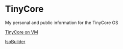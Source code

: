 # TinyCore
My personal and public information for the TinyCore OS

[TinyCore on VM](TinyCoreOnVM.md)

[IsoBuilder](src)
